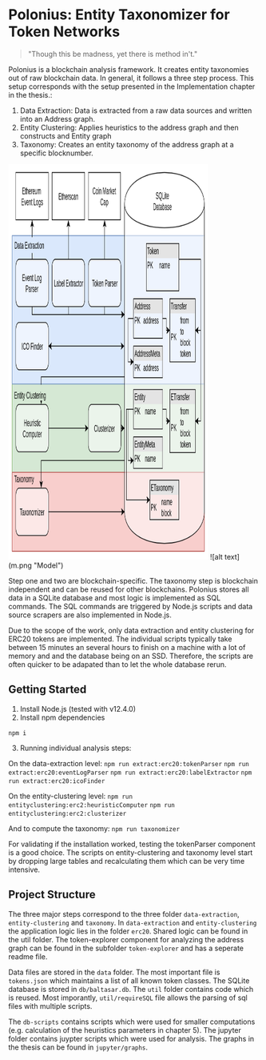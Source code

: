 # Polonius: Entity Taxonomizer for Token Networks

> "Though this be madness, yet there is method in't."

Polonius is a blockchain analysis framework. It creates entity taxonomies out of raw blockchain data. In general, it follows a three step process. This setup corresponds with the setup presented in the Implementation chapter in the thesis.:
1. Data Extraction: Data is extracted from a raw data sources and written into an Address graph.
2. Entity Clustering: Applies heuristics to the address graph and then constructs and Entity graph
3. Taxonomy: Creates an entity taxonomy of the address graph at a specific blocknumber.
<img src="m.png" width="400" height="790">
![alt text](m.png "Model")

Step one and two are blockchain-specific. The taxonomy step is blockchain independent and can be reused for other blockchains. Polonius stores all data in a SQLite database and most logic is implemented as SQL commands. The SQL commands are triggered by Node.js scripts and data source scrapers are also implemented in Node.js.

Due to the scope of the work, only data extraction and entity clustering for ERC20 tokens are implemented. The individual scripts typically take between 15 minutes an several hours to finish on a machine with a lot of memory and and the database being on an SSD. Therefore, the scripts are often quicker to be adapated than to let the whole database rerun. 

## Getting Started

1. Install Node.js (tested with v12.4.0)
2. Install npm dependencies
```
npm i
```
3. Running individual analysis steps:

On the data-extraction level:
```npm run extract:erc20:tokenParser```
```npm run extract:erc20:eventLogParser```
```npm run extract:erc20:labelExtractor```
```npm run extract:erc20:icoFinder```

On the entity-clustering level:
```npm run entityclustering:erc2:heuristicComputer```
```npm run entityclustering:erc2:clusterizer```

And to compute the taxonomy:
```npm run taxonomizer```

For validating if the installation worked, testing the tokenParser component is a good choice. The scripts on entity-clustering and taxonomy level start by dropping large tables and recalculating them which can be very time intensive.

## Project Structure

The three major steps correspond to the three folder `data-extraction`, `entity-clustering` and `taxonomy`. In `data-extraction` and `entity-clustering` the application logic lies in the folder `erc20`. Shared logic can be found in the util folder. The token-explorer component for analyzing the address graph can be found in the subfolder `token-explorer` and has a seperate readme file.

Data files are stored in the `data` folder. The most important file is `tokens.json` which maintains a list of all known token classes. The SQLite database is stored in `db/baltasar.db`. The `util` folder contains code which is reused. Most imporantly, `util/requireSQL` file allows the parsing of sql files with multiple scripts.

The `db-scripts` contains scripts which were used for smaller computations (e.g. calculation of the heuristics parameters in chapter 5). The jupyter folder contains juypter scripts which were used for analysis. The graphs in the thesis can be found in `jupyter/graphs`.
